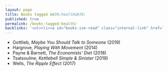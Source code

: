 ```yaml
---
layout: page
title: Books tagged &#39;health&#39;
published: true
permalink: /books-tagged-health/
backlinks: '<ul><li><a id="books-ive-read" class="internal-link" href="/books-ive-read/">Books I&#39;ve read</a></li></ul>'
---
```


* Gottlieb, _Maybe You Should Talk to Someone_ (2019) 
* Hargrove, _Playing With Movement_ (2014) 
* Payne & Barnett, _The Economists' Diet_ (2018) 
* Tsatsouline, _Kettlebell Simple & Sinister_ (2019) 
* Wells, _The Ripple Effect_ (2017) 

